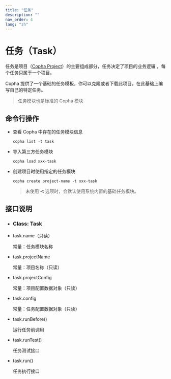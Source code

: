 ```yaml
---
title: "任务"
description: ""
nav_order: 4
lang: "zh"
---
```


# 任务（Task）
任务是项目（[Copha Project](./project)）的主要组成部分，任务决定了项目的业务逻辑 ，每个任务只属于一个项目。

Copha 提供了一个基础的任务模板，你可以克隆或者下载此项目，在此基础上编写自己的特定任务。

> 任务模块也是标准的 Copha 模块

## 命令行操作
* 查看 Copha 中存在的任务模块信息
	 ```
	 copha list -t task
	 ```
 
* 导入第三方任务模块
	```
	copha load xxx-task
	```

* 创建项目时使用指定的任务模块
	```
	copha create project-name -t xxx-task
	```
	
	> 未使用 **-t** 选项时，会默认使用系统内置的基础任务模块。

## 接口说明
- ###  Class: Task
- task.name（只读）

	常量：任务模块名称

- task.projectName

	常量：项目名称（只读）

- task.projectConfig

	常量：项目配置数据对象（只读）

- task.config

	常量：任务配置数据对象（只读）

- task.runBefore()

	运行任务前调用

- task.runTest()

	任务测试接口

- task.run()

	任务执行接口
